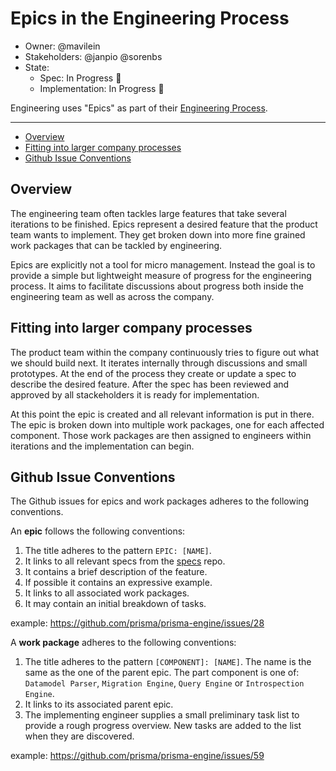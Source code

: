 # Epics in the Engineering Process

- Owner: @mavilein
- Stakeholders: @janpio @sorenbs
- State: 
  - Spec: In Progress 🚧
  - Implementation: In Progress 🚧

Engineering uses "Epics" as part of their [Engineering Process](TODO).

---

<!-- START doctoc generated TOC please keep comment here to allow auto update -->
<!-- DON'T EDIT THIS SECTION, INSTEAD RE-RUN doctoc TO UPDATE -->


- [Overview](#overview)
- [Fitting into larger company processes](#fitting-into-larger-company-processes)
- [Github Issue Conventions](#github-issue-conventions)

<!-- END doctoc generated TOC please keep comment here to allow auto update -->

## Overview

The engineering team often tackles large features that take several iterations to be finished. Epics represent a desired feature that the product team wants to implement. They get broken down into more fine grained work packages that can be tackled by engineering.

Epics are explicitly not a tool for micro management. Instead the goal is to provide a simple but lightweight measure of progress for the engineering process. It aims to facilitate discussions about progress both inside the engineering team as well as across the company. 

## Fitting into larger company processes

The product team within the company continuously tries to figure out what we should build next. It iterates internally through discussions and small prototypes. At the end of the process they create or update a spec to describe the desired feature. After the spec has been reviewed and approved by all stackeholders it is ready for implementation.

At this point the epic is created and all relevant information is put in there. The epic is broken down into multiple work packages, one for each affected component.  Those work packages are then assigned to engineers within iterations and the implementation can begin.

## Github Issue Conventions

The Github issues for epics and work packages adheres to the following conventions.

An **epic** follows the following conventions:
1. The title adheres to the pattern `EPIC: [NAME]`.
1. It links to all relevant specs from the [specs](https://github.com/prisma/specs/) repo.
1. It contains a brief description of the feature.
1. If possible it contains an expressive example.
1. It links to all associated work packages.
1. It may contain an initial breakdown of tasks.

example: https://github.com/prisma/prisma-engine/issues/28

A **work package** adheres to the following conventions:
1. The title adheres to the pattern `[COMPONENT]: [NAME]`. The name is the same as the one of the parent epic. The part component is one of: `Datamodel Parser`, `Migration Engine`, `Query Engine` or `Introspection Engine`.
1. It links to its associated parent epic.
1. The implementing engineer supplies a small preliminary task list to provide a rough progress overview. New tasks are added to the list when they are discovered.

example: https://github.com/prisma/prisma-engine/issues/59
